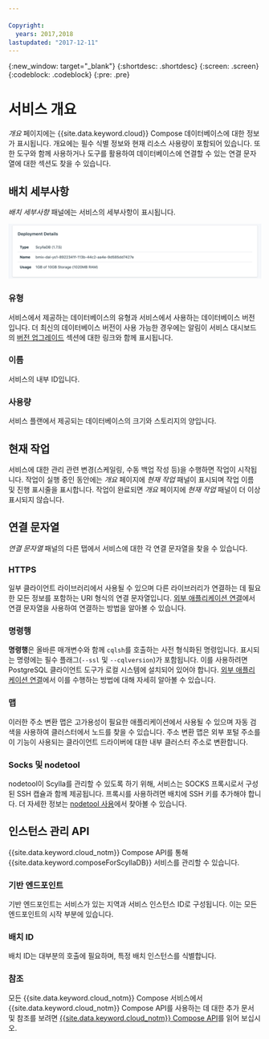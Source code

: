 ```yaml
---

Copyright:
  years: 2017,2018
lastupdated: "2017-12-11"
---
```


{:new_window: target="_blank"}
{:shortdesc: .shortdesc}
{:screen: .screen}
{:codeblock: .codeblock}
{:pre: .pre}

# 서비스 개요

_개요_ 페이지에는 {{site.data.keyword.cloud}} Compose 데이터베이스에 대한 정보가 표시됩니다. 개요에는 필수 식별 정보와 현재 리소스 사용량이 포함되어 있습니다. 또한 도구와 함께 사용하거나 도구를 활용하여 데이터베이스에 연결할 수 있는 연결 문자열에 대한 섹션도 찾을 수 있습니다.

## 배치 세부사항

_배치 세부사항_ 패널에는 서비스의 세부사항이 표시됩니다.

![배치 세부사항](./images/scylla-deployment-details.png "배치 세부사항 패널의 보기")

### 유형

서비스에서 제공하는 데이터베이스의 유형과 서비스에서 사용하는 데이터베이스 버전입니다. 더 최신의 데이터베이스 버전이 사용 가능한 경우에는 알림이 서비스 대시보드의 [버전 업그레이드](/docs/services/ComposeForScyllaDB/dashboard-settings.html#upgrade-version) 섹션에 대한 링크와 함께 표시됩니다.

### 이름

서비스의 내부 ID입니다.

### 사용량

서비스 플랜에서 제공되는 데이터베이스의 크기와 스토리지의 양입니다.

## 현재 작업

서비스에 대한 관리 관련 변경(스케일링, 수동 백업 작성 등)을 수행하면 작업이 시작됩니다. 작업이 실행 중인 동안에는 _개요_ 페이지에 _현재 작업_ 패널이 표시되며 작업 이름 및 진행 표시줄을 표시합니다. 작업이 완료되면 _개요_ 페이지에 _현재 작업_ 패널이 더 이상 표시되지 않습니다.

## 연결 문자열

_연결 문자열_ 패널의 다른 탭에서 서비스에 대한 각 연결 문자열을 찾을 수 있습니다.

### HTTPS

일부 클라이언트 라이브러리에서 사용될 수 있으며 다른 라이브러리가 연결하는 데 필요한 모든 정보를 포함하는 URI 형식의 연결 문자열입니다. [외부 애플리케이션 연결](./connecting-external.html)에서 연결 문자열을 사용하여 연결하는 방법을 알아볼 수 있습니다.

### 명령행

**명령행**은 올바른 매개변수와 함께 `cqlsh`를 호출하는 사전 형식화된 명령입니다. 표시되는 명령에는 필수 플래그(`--ssl` 및 `--cqlversion`)가 포함됩니다.  이를 사용하려면 PostgreSQL 클라이언트 도구가 로컬 시스템에 설치되어 있어야 합니다. [외부 애플리케이션 연결](./connecting-external.html)에서 이를 수행하는 방법에 대해 자세히 알아볼 수 있습니다.

### 맵
이러한 주소 변환 맵은 고가용성이 필요한 애플리케이션에서 사용될 수 있으며 자동 검색을 사용하여 클러스터에서 노드를 찾을 수 있습니다. 주소 변환 맵은 외부 포털 주소를 이 기능이 사용되는 클라이언트 드라이버에 대한 내부 클러스터 주소로 변환합니다.

### Socks 및 nodetool
nodetool이 Scylla를 관리할 수 있도록 하기 위해, 서비스는 SOCKS 프록시로서 구성된 SSH 캡슐과 함께 제공됩니다. 프록시를 사용하려면 배치에 SSH 키를 추가해야 합니다. 더 자세한 정보는 [nodetool 사용](./scylla-nodetool.html)에서 찾아볼 수 있습니다.


## 인스턴스 관리 API

{{site.data.keyword.cloud_notm}} Compose API를 통해 {{site.data.keyword.composeForScyllaDB}} 서비스를 관리할 수 있습니다.

### 기반 엔드포인트

기반 엔드포인트는 서비스가 있는 지역과 서비스 인스턴스 ID로 구성됩니다. 이는 모든 엔드포인트의 시작 부분에 있습니다.

### 배치 ID

배치 ID는 대부분의 호출에 필요하며, 특정 배치 인스턴스를 식별합니다.

### 참조

모든 {{site.data.keyword.cloud_notm}} Compose 서비스에서 {{site.data.keyword.cloud_notm}} Compose API를 사용하는 데 대한 추가 문서 및 참조를 보려면 [{{site.data.keyword.cloud_notm}} Compose API](https://www.compose.com/articles/the-ibm-cloud-compose-api/)를 읽어 보십시오.

